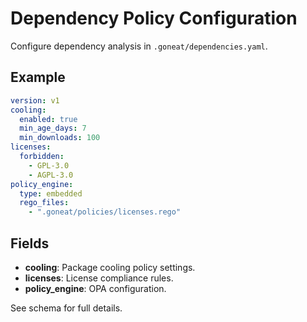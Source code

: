 # Dependency Policy Configuration

Configure dependency analysis in `.goneat/dependencies.yaml`.

## Example

```yaml
version: v1
cooling:
  enabled: true
  min_age_days: 7
  min_downloads: 100
licenses:
  forbidden:
    - GPL-3.0
    - AGPL-3.0
policy_engine:
  type: embedded
  rego_files:
    - ".goneat/policies/licenses.rego"
```

## Fields

- **cooling**: Package cooling policy settings.
- **licenses**: License compliance rules.
- **policy_engine**: OPA configuration.

See schema for full details.
